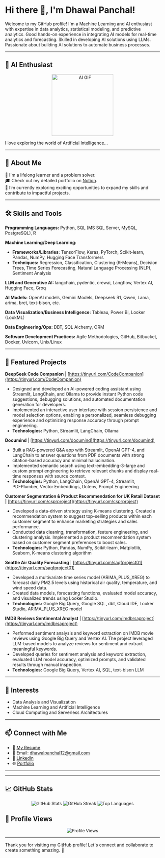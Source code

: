 # Hi there 👋, I'm Dhawal Panchal!

Welcome to my GitHub profile! I'm a Machine Learning and AI enthusiast with expertise in data analytics, statistical modeling, and predictive analytics.
Good hands-on experience in integrating AI models for real-time analytics and forecasting. Skilled in developing
AI solutions using LLMs. Passionate about building AI solutions to automate business processes. 

---
## 🤖 AI Enthusiast

<div align="center">
  <img src="https://media2.giphy.com/media/v1.Y2lkPTc5MGI3NjExMWJ6ODY3NzJvdTNobWMwZjJiaDN0NWowaHJ1ZTBoN29xbXIwb2FsNSZlcD12MV9pbnRlcm5hbF9naWZfYnlfaWQmY3Q9Zw/nHcVAFKKyYFshJLSEY/giphy.gif" alt="AI GIF" width="200" />
</div>

I love exploring the world of Artificial Intelligence...

---
## 🚀 About Me

🌟 I'm a lifelong learner and a problem solver.  
🎓 Check out my detailed portfolio on [Notion](https://thread-nutmeg-07a.notion.site/Dhawal-Panchal-5b81a0634abf4940acff48492dfcb43b?pvs=4).  
💼 I’m currently exploring exciting opportunities to expand my skills and contribute to impactful projects.

---

## 🛠️ Skills and Tools

**Programming Languages:** Python, SQL (MS SQL Server, MySQL, PostgreSQL), R

**Machine Learning/Deep Learning:**
* **Frameworks/Libraries:** TensorFlow, Keras, PyTorch, Scikit-learn, Pandas, NumPy, Hugging Face Transformers
* **Techniques:** Regression, Classification, Clustering (K-Means), Decision Trees, Time Series Forecasting, Natural Language Processing (NLP), Sentiment Analysis

**LLM and Generative AI:** langchain, pydentic, crewai, Langflow, Vertex AI, Hugging Face, Groq

**AI Models:** OpenAI models, Gemini Models, Deepseek R1, Qwen, Lama, arima, bret, text-bison, etc.

**Data Visualization/Business Intelligence:** Tableau, Power BI, Looker (LookML)

**Data Engineering/Ops:** DBT, SQL Alchemy, ORM

**Software Development Practices:** Agile Methodologies, GitHub, Bitbucket, Docker, Uvicorn, Unix/Linux

---

## 📂 Featured Projects

**DeepSeek Code Companion** | [https://tinyurl.com/CodeCompanion](https://tinyurl.com/CodeCompanion)
* Designed and developed an AI-powered coding assistant using Streamlit, LangChain, and Ollama to provide instant Python code suggestions, debugging solutions, and automated documentation generation for developers.
* Implemented an interactive user interface with session persistence and model selection options, enabling a personalized, seamless debugging experience and optimizing response accuracy through prompt engineering.
* **Technologies:** Python, Streamlit, LangChain, Ollama

**Documind** | [https://tinyurl.com/documind](https://tinyurl.com/documind)
* Built a RAG-powered Q&A app with Streamlit, OpenAI GPT-4, and LangChain to answer questions from PDF documents with strong citation-based accuracy and minimal hallucination.
* Implemented semantic search using text-embedding-3-large and custom prompt engineering to retrieve relevant chunks and display real-time responses with source context.
* **Technologies:** Python, LangChain, OpenAI GPT-4, Streamlit, PDFPlumber, Vector Embeddings, Dotenv, Prompt Engineering

**Customer Segmentation & Product Recommendation for UK Retail Dataset** | [https://tinyurl.com/csprproject](https://tinyurl.com/csprproject)
* Developed a data-driven strategy using K-means clustering. Created a recommendation system to suggest top-selling products within each customer segment to enhance marketing strategies and sales performance.
* Conducted data cleaning, transformation, feature engineering, and clustering analysis. Implemented a product recommendation system based on customer segment preferences to boost sales.
* **Technologies:** Python, Pandas, NumPy, Scikit-learn, Matplotlib, Seaborn, K-means clustering algorithm

**Seattle Air Quality Forecasting** | [https://tinyurl.com/saqfproject01](https://tinyurl.com/saqfproject01)
* Developed a multivariate time series model (ARIMA_PLUS_XREG) to forecast daily PM2.5 levels using historical air quality, temperature, and wind speed data.
* Created data models, forecasting functions, evaluated model accuracy, and visualized trends using Looker Studio.
* **Technologies:** Google Big Query, Google SQL, dbt, Cloud IDE, Looker Studio, ARIMA_PLUS_XREG model

**IMDB Reviews Sentimental Analyst** | [https://tinyurl.com/imdbrsaproject](https://tinyurl.com/imdbrsaproject)
* Performed sentiment analysis and keyword extraction on IMDB movie reviews using Google Big Query and Vertex AI. The project leveraged LLM-based models to analyze reviews for sentiment and extract meaningful keywords.
* Developed queries for sentiment analysis and keyword extraction, evaluated LLM model accuracy, optimized prompts, and validated results through manual inspection.
* **Technologies:** Google Big Query, Vertex AI, SQL, text-bison LLM
---

## 🌟 Interests

- Data Analysis and Visualization  
- Machine Learning and Artificial Intelligence  
- Cloud Computing and Serverless Architectures  

---

## 📫 Connect with Me

- 📄 [My Resume](docs/EM_Resume.pdf)  
- 💌 Email: [dhawalpanchal12@gmail.com](mailto:your-email@example.com)  
- 🔗 [LinkedIn](https://www.linkedin.com/in/dhawalpanchalcloud/)  
- 🌐 [Portfolio](https://thread-nutmeg-07a.notion.site/Dhawal-Panchal-5b81a0634abf4940acff48492dfcb43b?pvs=4)

---
---

## 📈 GitHub Stats

<div align="center">
  <img src="https://github-readme-stats.vercel.app/api?username=dhawalpanchal1997&show_icons=true&theme=radical" alt="GitHub Stats" />
  <img src="https://github-readme-streak-stats.herokuapp.com/?user=dhawalpanchal1997&theme=dark" alt="GitHub Streak" />
  <img src="https://github-readme-stats.vercel.app/api/top-langs/?username=dhawalpanchal1997&layout=compact&theme=dracula" alt="Top Languages" />
</div>

## 👀 Profile Views

<div align="center">
  <img src="https://komarev.com/ghpvc/?username=dhawalpanchal1997&label=Profile%20views&color=0e75b6&style=flat" alt="Profile Views" />
</div>

---

Thank you for visiting my GitHub profile! Let's connect and collaborate to create something amazing. 🚀
